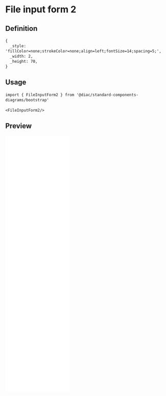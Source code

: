 # File input form 2

## Definition

```
{
  _style: 'fillColor=none;strokeColor=none;align=left;fontSize=14;spacing=5;',
  _width: 2,
  _height: 70,
}
```

## Usage

```
import { FileInputForm2 } from '@diac/standard-components-diagrams/bootstrap'

<FileInputForm2/>
```

## Preview

<img src="./file-input-form-2.png" width="200"/>

